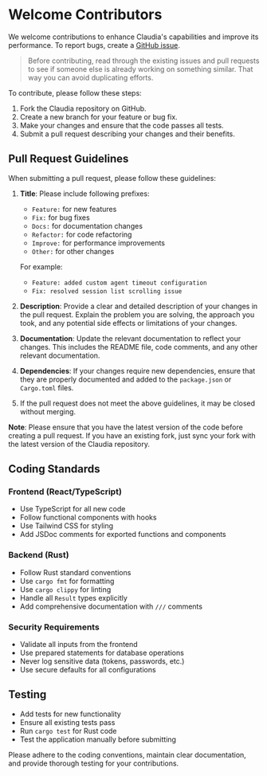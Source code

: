 # Welcome Contributors

We welcome contributions to enhance Claudia's capabilities and improve its performance. To report bugs, create a [GitHub issue](https://github.com/getAsterisk/claudia/issues).

> Before contributing, read through the existing issues and pull requests to see if someone else is already working on something similar. That way you can avoid duplicating efforts.

To contribute, please follow these steps:

1. Fork the Claudia repository on GitHub.
2. Create a new branch for your feature or bug fix.
3. Make your changes and ensure that the code passes all tests.
4. Submit a pull request describing your changes and their benefits.

## Pull Request Guidelines

When submitting a pull request, please follow these guidelines:

1. **Title**: Please include following prefixes:

   - `Feature:` for new features
   - `Fix:` for bug fixes
   - `Docs:` for documentation changes
   - `Refactor:` for code refactoring
   - `Improve:` for performance improvements
   - `Other:` for other changes

   For example:

   - `Feature: added custom agent timeout configuration`
   - `Fix: resolved session list scrolling issue`

2. **Description**: Provide a clear and detailed description of your changes in the pull request. Explain the problem you are solving, the approach you took, and any potential side effects or limitations of your changes.

3. **Documentation**: Update the relevant documentation to reflect your changes. This includes the README file, code comments, and any other relevant documentation.

4. **Dependencies**: If your changes require new dependencies, ensure that they are properly documented and added to the `package.json` or `Cargo.toml` files.

5. If the pull request does not meet the above guidelines, it may be closed without merging.

**Note**: Please ensure that you have the latest version of the code before creating a pull request. If you have an existing fork, just sync your fork with the latest version of the Claudia repository.

## Coding Standards

### Frontend (React/TypeScript)

- Use TypeScript for all new code
- Follow functional components with hooks
- Use Tailwind CSS for styling
- Add JSDoc comments for exported functions and components

### Backend (Rust)

- Follow Rust standard conventions
- Use `cargo fmt` for formatting
- Use `cargo clippy` for linting
- Handle all `Result` types explicitly
- Add comprehensive documentation with `///` comments

### Security Requirements

- Validate all inputs from the frontend
- Use prepared statements for database operations
- Never log sensitive data (tokens, passwords, etc.)
- Use secure defaults for all configurations

## Testing

- Add tests for new functionality
- Ensure all existing tests pass
- Run `cargo test` for Rust code
- Test the application manually before submitting

Please adhere to the coding conventions, maintain clear documentation, and provide thorough testing for your contributions.
